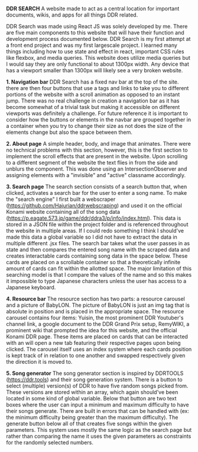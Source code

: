 **DDR SEARCH**
A website made to act as a central location for important documents, wikis, and apps for all things DDR related.

DDR Search was made using React JS was solely developed by me. There are five main components to this website that will have their function and development process documented below. DDR Search is my first attempt at a front end project and was my first largescale project. I learned many things including how to use state and effect in react, important CSS rules like flexbox, and media queries. This website does utilize media queries but I would say they are only functional to about 1300px width. Any device that has a viewport smaller than 1300px will likely see a very broken website.

**1. Navigation bar**
DDR Search has a fixed nav bar at the top of the site. there are then four buttons that use a tags and links to take you to different portions of the website with a scroll animation as opposed to an instant jump. There was no real challenge in creation a navigation bar as it has become somewhat of a trivial task but making it accessible on different viewports was definitely a challenge. For future reference it is important to consider how the buttons or elements in the navbar are grouped together in a container when you try to change their size as not does the size of the elements change but also the space between them.

**2. About page**
A simple header, body, and image that animates. There were no technical problems with this section, however, this is the first section to implement the scroll effects that are present in the website. Upon scrolling to a different segment of the website the text flies in from the side and unblurs the component. This was done using an IntersectionObserver and assigning elements with a "invisible" and "active" classname accordingly.

**3. Search page**
The search section consists of a search button that, when clicked, activates a search bar for the user to enter a song name. To make the "search engine" I first built a webscraper (https://github.com/Hajurian/ddrwebscraping) and used it on the official Konami website containing all of the song data (https://p.eagate.573.jp/game/ddr/ddra3/p/info/index.html). This data is stored in a JSON file within the project folder and is referenced throughout the website in multiple areas. If I could redo something I think I should've made this data a global variable so I did not have to extract the data in multiple different .jsx files. The search bar takes what the user passes in as state and then compares the entered song name with the scraped data and creates interactable cards containing song data in the space below. These cards are placed on a scrollable container so that a theoretically infinite amount of cards can fit within the allotted space. The major limitation of this searching model is that I compare the values of the name and so this makes it impossible to type Japanese characters unless the user has access to a Japanese keyboard.

**4. Resource bar**
The resource section has two parts: a resource carousel and a picture of BabyLON. The picture of BabyLON is just an img tag that is absolute in position and is placed in the appropriate space. The resource carousel contains four items: Yuisin, the most prominent DDR Youtuber's channel link, a google document to the DDR Grand Prix setup, RemyWIKI, a prominent wiki that prompted the idea for this website, and the official Konami DDR page. These items are placed on cards that can be interacted with an will open a new tab featuring their respective pages upon being clicked. The carousel itself uses an index system where each cards position is kept track of in relation to one another and swapped respectively given the direction it is moved to.

**5. Song generator**
The song generator section is inspired by DDRTOOLS (https://ddr.tools) and their song generation system. There is a button to select (multiple) version(s) of DDR to have five random songs picked from. These versions are stored within an array, which again should've been located in some kind of global variable. Below that button are two text boxes where the user can input a minimum and maximum difficulty to have their songs generate. There are built in errors that can be handled with (ex: the minimum difficulty being greater than the maximum difficulty). The generate button below all of that creates five songs within the given parameters. This system uses mostly the same logic as the search page but rather than comparing the name it uses the given parameters as constraints for the randomly selected numbers.



